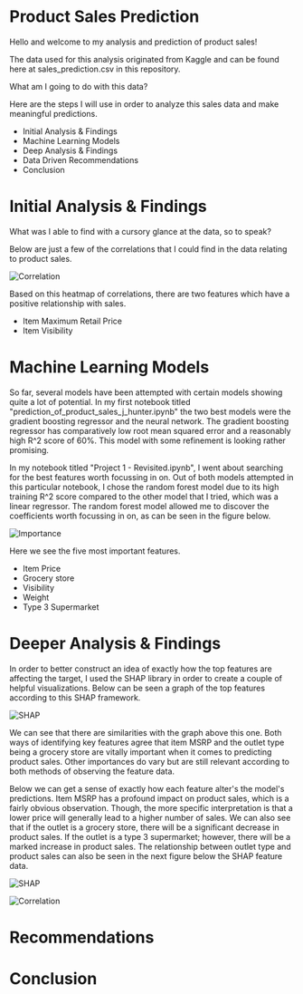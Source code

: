 # Product Sales Prediction

Hello and welcome to my analysis and prediction of product sales!

The data used for this analysis originated from Kaggle and can be found here at sales_prediction.csv in this repository. 

What am I going to do with this data?

Here are the steps I will use in order to analyze this sales data and make meaningful predictions.
* Initial Analysis & Findings
* Machine Learning Models
* Deep Analysis & Findings
* Data Driven Recommendations
* Conclusion

# Initial Analysis & Findings

What was I able to find with a cursory glance at the data, so to speak?

Below are just a few of the correlations that I could find in the data relating to product sales. 

![Correlation](images/product_sales_corr.png)

Based on this heatmap of correlations, there are two features which have a positive relationship with sales. 
* Item Maximum Retail Price
* Item Visibility

# Machine Learning Models 

So far, several models have been attempted with certain models showing quite a lot of potential. In my first notebook titled "prediction_of_product_sales_j_hunter.ipynb" the two best models were the gradient boosting regressor and the neural network. The gradient boosting regressor has comparatively low root mean squared error and a reasonably high R^2 score of 60%. This model with some refinement is looking rather promising. 

In my notebook titled "Project 1 - Revisited.ipynb", I went about searching for the best features worth focussing in on. Out of both models attempted in this particular notebook, I chose the random forest model due to its high training R^2 score compared to the other model that I tried, which was a linear regressor. The random forest model allowed me to discover the coefficients worth focussing in on, as can be seen in the figure below.

![Importance](images/rf_importance.png)

Here we see the five most important features. 
* Item Price
* Grocery store
* Visibility
* Weight
* Type 3 Supermarket

# Deeper Analysis & Findings 

In order to better construct an idea of exactly how the top features are affecting the target, I used the SHAP library in order to create a couple of helpful visualizations. Below can be seen a graph of the top features according to this SHAP framework.

![SHAP](images/shap_bar.png)

We can see that there are similarities with the graph above this one. Both ways of identifying key features agree that item MSRP and the outlet type being a grocery store are vitally important when it comes to predicting product sales. Other importances do vary but are still relevant according to both methods of observing the feature data.

Below we can get a sense of exactly how each feature alter's the model's predictions. Item MSRP has a profound impact on product sales, which is a fairly obvious observation. Though, the more specific interpretation is that a lower price will generally lead to a higher number of sales. We can also see that if the outlet is a grocery store, there will be a significant decrease in product sales. If the outlet is a type 3 supermarket; however, there will be a marked increase in product sales. The relationship between outlet type and product sales can also be seen in the next figure below the SHAP feature data.

![SHAP](images/shap_dot.png)

![Correlation](images/sales_by_outlet_type.png)

# Recommendations

# Conclusion
